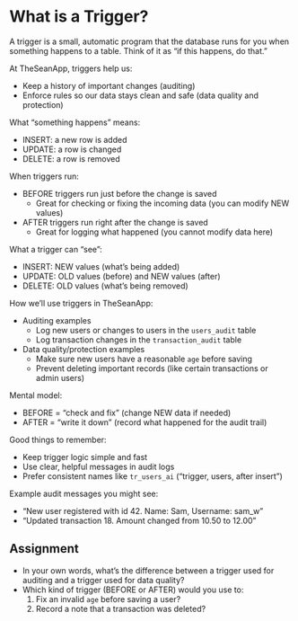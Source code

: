 # What is a Trigger?

A trigger is a small, automatic program that the database runs for you when something happens to a table. Think of it as “if this happens, do that.”

At TheSeanApp, triggers help us:
- Keep a history of important changes (auditing)
- Enforce rules so our data stays clean and safe (data quality and protection)

What “something happens” means:
- INSERT: a new row is added
- UPDATE: a row is changed
- DELETE: a row is removed

When triggers run:
- BEFORE triggers run just before the change is saved
  - Great for checking or fixing the incoming data (you can modify NEW values)
- AFTER triggers run right after the change is saved
  - Great for logging what happened (you cannot modify data here)

What a trigger can “see”:
- INSERT: NEW values (what’s being added)
- UPDATE: OLD values (before) and NEW values (after)
- DELETE: OLD values (what’s being removed)

How we’ll use triggers in TheSeanApp:
- Auditing examples
  - Log new users or changes to users in the `users_audit` table
  - Log transaction changes in the `transaction_audit` table
- Data quality/protection examples
  - Make sure new users have a reasonable `age` before saving
  - Prevent deleting important records (like certain transactions or admin users)

Mental model:
- BEFORE = “check and fix” (change NEW data if needed)
- AFTER = “write it down” (record what happened for the audit trail)

Good things to remember:
- Keep trigger logic simple and fast
- Use clear, helpful messages in audit logs
- Prefer consistent names like `tr_users_ai` (“trigger, users, after insert”)

Example audit messages you might see:
- “New user registered with id 42. Name: Sam, Username: sam_w”
- “Updated transaction 18. Amount changed from 10.50 to 12.00”

## Assignment

- In your own words, what’s the difference between a trigger used for auditing and a trigger used for data quality?
- Which kind of trigger (BEFORE or AFTER) would you use to:
  1) Fix an invalid `age` before saving a user?
  2) Record a note that a transaction was deleted?
